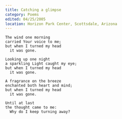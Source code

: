 ```yaml
---
title: Catching a glimpse
category: Poems
edited: 04/25/2005
location: Horizon Park Center, Scottsdale, Arizona
---
```


    The wind one morning
    carried Your voice to me;
    but when I turned my head
      it was gone.

    Looking up one night
    a sparkling Light caught my eye;
    but when I turned my head
      it was gone.

    A fragrance on the breeze
    enchanted both heart and mind;
    but when I turned my head
      it was gone.

    Until at last
    the thought came to me:
      Why do I keep turning away?


